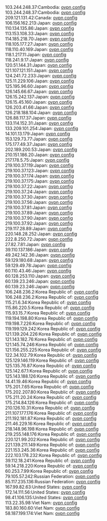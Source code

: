 103.244.248.37:Cambodia: [ovpn config](vpn/103_244_248_37.ovpn)  
103.244.248.37:Cambodia: [ovpn config](vpn/103_244_248_37.ovpn)  
209.121.131.42:Canada: [ovpn config](vpn/209_121_131_42.ovpn)  
106.156.162.213:Japan: [ovpn config](vpn/106_156_162_213.ovpn)  
110.134.135.86:Japan: [ovpn config](vpn/110_134_135_86.ovpn)  
113.153.108.33:Japan: [ovpn config](vpn/113_153_108_33.ovpn)  
114.185.218.70:Japan: [ovpn config](vpn/114_185_218_70.ovpn)  
118.105.177.27:Japan: [ovpn config](vpn/118_105_177_27.ovpn)  
118.110.40.169:Japan: [ovpn config](vpn/118_110_40_169.ovpn)  
118.1.217.11:Japan: [ovpn config](vpn/118_1_217_11.ovpn)  
118.241.9.17:Japan: [ovpn config](vpn/118_241_9_17.ovpn)  
120.51.144.31:Japan: [ovpn config](vpn/120_51_144_31.ovpn)  
121.107.121.151:Japan: [ovpn config](vpn/121_107_121_151.ovpn)  
124.241.72.233:Japan: [ovpn config](vpn/124_241_72_233.ovpn)  
125.11.229.106:Japan: [ovpn config](vpn/125_11_229_106.ovpn)  
125.195.96.60:Japan: [ovpn config](vpn/125_195_96_60.ovpn)  
126.145.66.67:Japan: [ovpn config](vpn/126_145_66_67.ovpn)  
126.15.242.137:Japan: [ovpn config](vpn/126_15_242_137.ovpn)  
126.15.45.160:Japan: [ovpn config](vpn/126_15_45_160.ovpn)  
126.203.41.66:Japan: [ovpn config](vpn/126_203_41_66.ovpn)  
126.218.188.104:Japan: [ovpn config](vpn/126_218_188_104.ovpn)  
126.88.117.37:Japan: [ovpn config](vpn/126_88_117_37.ovpn)  
133.114.152.31:Japan: [ovpn config](vpn/133_114_152_31.ovpn)  
133.209.101.254:Japan: [ovpn config](vpn/133_209_101_254.ovpn)  
14.101.13.179:Japan: [ovpn config](vpn/14_101_13_179.ovpn)  
153.129.73.77:Japan: [ovpn config](vpn/153_129_73_77.ovpn)  
175.177.49.37:Japan: [ovpn config](vpn/175_177_49_37.ovpn)  
202.189.200.53:Japan: [ovpn config](vpn/202_189_200_53.ovpn)  
210.151.186.20:Japan: [ovpn config](vpn/210_151_186_20.ovpn)  
217.178.5.75:Japan: [ovpn config](vpn/217_178_5_75.ovpn)  
219.100.37.119:Japan: [ovpn config](vpn/219_100_37_119.ovpn)  
219.100.37.123:Japan: [ovpn config](vpn/219_100_37_123.ovpn)  
219.100.37.174:Japan: [ovpn config](vpn/219_100_37_174.ovpn)  
219.100.37.175:Japan: [ovpn config](vpn/219_100_37_175.ovpn)  
219.100.37.22:Japan: [ovpn config](vpn/219_100_37_22.ovpn)  
219.100.37.24:Japan: [ovpn config](vpn/219_100_37_24.ovpn)  
219.100.37.30:Japan: [ovpn config](vpn/219_100_37_30.ovpn)  
219.100.37.56:Japan: [ovpn config](vpn/219_100_37_56.ovpn)  
219.100.37.81:Japan: [ovpn config](vpn/219_100_37_81.ovpn)  
219.100.37.89:Japan: [ovpn config](vpn/219_100_37_89.ovpn)  
219.100.37.90:Japan: [ovpn config](vpn/219_100_37_90.ovpn)  
219.100.37.92:Japan: [ovpn config](vpn/219_100_37_92.ovpn)  
219.117.28.89:Japan: [ovpn config](vpn/219_117_28_89.ovpn)  
220.148.28.252:Japan: [ovpn config](vpn/220_148_28_252.ovpn)  
222.8.250.72:Japan: [ovpn config](vpn/222_8_250_72.ovpn)  
27.82.7.81:Japan: [ovpn config](vpn/27_82_7_81.ovpn)  
39.110.137.186:Japan: [ovpn config](vpn/39_110_137_186.ovpn)  
49.242.142.36:Japan: [ovpn config](vpn/49_242_142_36.ovpn)  
59.129.180.68:Japan: [ovpn config](vpn/59_129_180_68.ovpn)  
59.129.49.78:Japan: [ovpn config](vpn/59_129_49_78.ovpn)  
60.110.43.46:Japan: [ovpn config](vpn/60_110_43_46.ovpn)  
60.128.253.110:Japan: [ovpn config](vpn/60_128_253_110.ovpn)  
60.139.23.246:Japan: [ovpn config](vpn/60_139_23_246.ovpn)  
60.139.23.246:Japan: [ovpn config](vpn/60_139_23_246.ovpn)  
106.248.236.2:Korea Republic of: [ovpn config](vpn/106_248_236_2.ovpn)  
106.248.236.2:Korea Republic of: [ovpn config](vpn/106_248_236_2.ovpn)  
115.21.6.34:Korea Republic of: [ovpn config](vpn/115_21_6_34.ovpn)  
115.86.220.5:Korea Republic of: [ovpn config](vpn/115_86_220_5.ovpn)  
115.93.15.7:Korea Republic of: [ovpn config](vpn/115_93_15_7.ovpn)  
119.194.198.80:Korea Republic of: [ovpn config](vpn/119_194_198_80.ovpn)  
119.198.7.226:Korea Republic of: [ovpn config](vpn/119_198_7_226.ovpn)  
119.199.129.242:Korea Republic of: [ovpn config](vpn/119_199_129_242.ovpn)  
121.139.204.226:Korea Republic of: [ovpn config](vpn/121_139_204_226.ovpn)  
121.143.182.76:Korea Republic of: [ovpn config](vpn/121_143_182_76.ovpn)  
121.145.74.246:Korea Republic of: [ovpn config](vpn/121_145_74_246.ovpn)  
121.156.255.225:Korea Republic of: [ovpn config](vpn/121_156_255_225.ovpn)  
122.34.102.79:Korea Republic of: [ovpn config](vpn/122_34_102_79.ovpn)  
125.129.146.119:Korea Republic of: [ovpn config](vpn/125_129_146_119.ovpn)  
125.135.76.87:Korea Republic of: [ovpn config](vpn/125_135_76_87.ovpn)  
125.142.67.1:Korea Republic of: [ovpn config](vpn/125_142_67_1.ovpn)  
125.143.188.126:Korea Republic of: [ovpn config](vpn/125_143_188_126.ovpn)  
14.41.19.46:Korea Republic of: [ovpn config](vpn/14_41_19_46.ovpn)  
175.201.7.65:Korea Republic of: [ovpn config](vpn/175_201_7_65.ovpn)  
175.202.207.80:Korea Republic of: [ovpn config](vpn/175_202_207_80.ovpn)  
175.211.20.24:Korea Republic of: [ovpn config](vpn/175_211_20_24.ovpn)  
175.214.84.126:Korea Republic of: [ovpn config](vpn/175_214_84_126.ovpn)  
210.126.10.31:Korea Republic of: [ovpn config](vpn/210_126_10_31.ovpn)  
211.107.177.176:Korea Republic of: [ovpn config](vpn/211_107_177_176.ovpn)  
211.192.181.87:Korea Republic of: [ovpn config](vpn/211_192_181_87.ovpn)  
211.46.229.16:Korea Republic of: [ovpn config](vpn/211_46_229_16.ovpn)  
218.148.96.198:Korea Republic of: [ovpn config](vpn/218_148_96_198.ovpn)  
219.255.148.176:Korea Republic of: [ovpn config](vpn/219_255_148_176.ovpn)  
220.121.99.202:Korea Republic of: [ovpn config](vpn/220_121_99_202.ovpn)  
221.139.211.149:Korea Republic of: [ovpn config](vpn/221_139_211_149.ovpn)  
221.153.245.36:Korea Republic of: [ovpn config](vpn/221_153_245_36.ovpn)  
222.103.178.232:Korea Republic of: [ovpn config](vpn/222_103_178_232.ovpn)  
39.112.18.241:Korea Republic of: [ovpn config](vpn/39_112_18_241.ovpn)  
59.14.218.220:Korea Republic of: [ovpn config](vpn/59_14_218_220.ovpn)  
60.253.7.99:Korea Republic of: [ovpn config](vpn/60_253_7_99.ovpn)  
79.105.57.242:Russian Federation: [ovpn config](vpn/79_105_57_242.ovpn)  
85.117.235.136:Russian Federation: [ovpn config](vpn/85_117_235_136.ovpn)  
167.99.82.63:United States: [ovpn config](vpn/167_99_82_63.ovpn)  
172.14.111.56:United States: [ovpn config](vpn/172_14_111_56.ovpn)  
98.41.106.135:United States: [ovpn config](vpn/98_41_106_135.ovpn)  
113.22.35.98:Viet Nam: [ovpn config](vpn/113_22_35_98.ovpn)  
183.80.160.60:Viet Nam: [ovpn config](vpn/183_80_160_60.ovpn)  
58.187.199.174:Viet Nam: [ovpn config](vpn/58_187_199_174.ovpn)  
